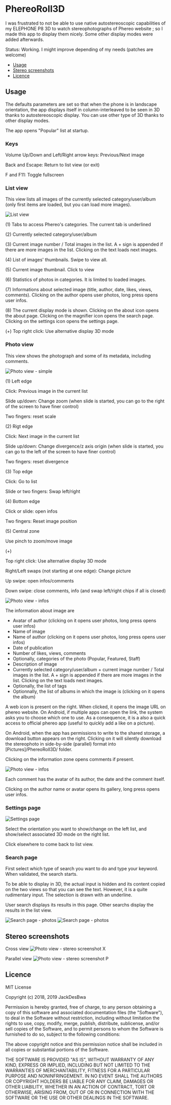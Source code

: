 PhereoRoll3D
============

I was frustrated to not be able to use native autostereoscopic capabilities of my ELEPHONE P8 3D to watch stereophotographs of Phereo website ; so I made this app to display them nicely. Some other display modes were added afterwards.

Status: Working. I might improve depending of my needs (patches are welcome)

* [Usage](#usage)
* [Stereo screenshots](#stereo-screenshots)
* [Licence](#licence)

Usage
-----

The defaults parameters are set so that when the phone is in landscape orientation, the app displays itself in column-interleaved to be seen in 3D thanks to autostereoscopic display. You can use other type of 3D thanks to other display modes.

The app opens "Popular" list at startup.

### Keys

Volume Up/Down and Left/Right arrow keys: Previous/Next image

Back and Escape: Return to list view (or exit)

F and F11: Toggle fullscreen

### List view

This view lists all images of the currently selected category/user/album (only first items are loaded, but you can load more images).

![List view](screenshots/screenshot_list.png)

(1)
Tabs to access Phereo's categories.
The current tab is underlined

(2)
Currently selected category/user/album

(3)
Current image number / Total images in the list.
A + sign is appended if there are more images in the list.
Clicking on the text loads next images.

(4)
List of images' thumbnails. Swipe to view all.

(5)
Current image thumbnail.
Click to view

(6)
Statistics of photos in categories.
It is limited to loaded images.

(7)
Informations about selected image (title, author, date, likes, views, comments).
Clicking on the author opens user photos, long press opens user infos.

(8)
The current display mode is shown.
Clicking on the about icon opens the about page.
Clicking on the magnifier icon opens the search page.
Clicking on the settings icon opens the settings page.

(+)
Top right click: Use alternative display 3D mode

### Photo view

This view shows the photograph and some of its metadata, including comments.

![Photo view - simple](screenshots/screenshot_photo_simple.png)

(1) Left edge

Click: Previous image in the current list

Slide up/down: Change zoom (when slide is started, you can go to the right of the screen to have finer control)

Two fingers: reset scale

(2) Rigt edge

Click: Next image in the current list

Slide up/down: Change divergence/z axis origin (when slide is started, you can go to the left of the screen to have finer control)

Two fingers: reset divergence

(3) Top edge

Click: Go to list

Slide or two fingers: Swap left/right

(4) Bottom edge

Click or slide: open infos

Two fingers: Reset image position

(5) Central zone

Use pinch to zoom/move image

(+)

Top right click: Use alternative display 3D mode

Right/Left swaps (not starting at one edge): Change picture

Up swipe: open infos/comments

Down swipe: close comments, info (and swap left/right chips if all is closed)

![Photo view - infos](screenshots/screenshot_photo_info.jpg)

The information about image are

- Avatar of author (clicking on it opens user photos, long press opens user infos)
- Name of image
- Name of author (clicking on it opens user photos, long press opens user infos)
- Date of publication
- Number of likes, views, comments
- Optionally, categories of the photo (Popular, Featured, Staff)
- Description of image
- Currently selected category/user/album +  current image number / Total images in the list.
  A + sign is appended if there are more images in the list.
  Clicking on the text loads next images.
- Optionally, the list of tags
- Optionnally, the list of albums in which the image is (clicking on it opens the album)

A web icon is present on the right. When clicked, it opens the image URL on phereo website. On Android, if multiple apps can open the link, the system asks you to choose which one to use. As a consequence, it is a also a quick access to official phereo app (useful to quickly add a like on a picture). 

On Android, when the app has permissions to write to the shared storage, a download button appears on the right. Clicking on it will silently download the stereophoto in side-by-side (parallel) format into [Pictures]/PhereoRoll3D/ folder.

Clicking on the information zone opens comments if present.

![Photo view - infos](screenshots/screenshot_photo_comments.jpg)

Each comment has the avatar of its author, the date and the comment itself.

Clicking on the author name or avatar opens its gallery, long press opens user infos.

### Settings page

![Settings page](screenshots/screenshot_settings.jpg)

Select the orientation you want to show/change on the left list, and show/select associated 3D mode on the right list.

Click elsewhere to come back to list view.

### Search page

First select which type of search you want to do and type your keyword. When validated, the search starts.

To be able to display in 3D, the actual input is hidden and its content copied on the two views so that you can see the text. However, it is a quite rudimentary input. The selection is drawn with an underline.

User search displays its results in this page. Other searchs display the results in the list view.  

![Search page - photos](screenshots/screenshot_search_keyword.jpg)
![Search page - photos](screenshots/screenshot_search_user.jpg)

Stereo screenshots
------------------

Cross view
![Photo view - stereo screenshot X](screenshots/screenshot_stereo_X.jpg)

Parallel view
![Photo view - stereo screenshot P](screenshots/screenshot_stereo_P.jpg)

Licence
-------

MIT License

Copyright (c) 2018, 2019 JackDesBwa

Permission is hereby granted, free of charge, to any person obtaining a copy of this software and associated documentation files (the "Software"), to deal in the Software without restriction, including without limitation the rights to use, copy, modify, merge, publish, distribute, sublicense, and/or sell copies of the Software, and to permit persons to whom the Software is furnished to do so, subject to the following conditions:

The above copyright notice and this permission notice shall be included in all copies or substantial portions of the Software.

THE SOFTWARE IS PROVIDED "AS IS", WITHOUT WARRANTY OF ANY KIND, EXPRESS OR IMPLIED, INCLUDING BUT NOT LIMITED TO THE WARRANTIES OF MERCHANTABILITY, FITNESS FOR A PARTICULAR PURPOSE AND NONINFRINGEMENT. IN NO EVENT SHALL THE AUTHORS OR COPYRIGHT HOLDERS BE LIABLE FOR ANY CLAIM, DAMAGES OR OTHER LIABILITY, WHETHER IN AN ACTION OF CONTRACT, TORT OR OTHERWISE, ARISING FROM, OUT OF OR IN CONNECTION WITH THE SOFTWARE OR THE USE OR OTHER DEALINGS IN THE SOFTWARE.
